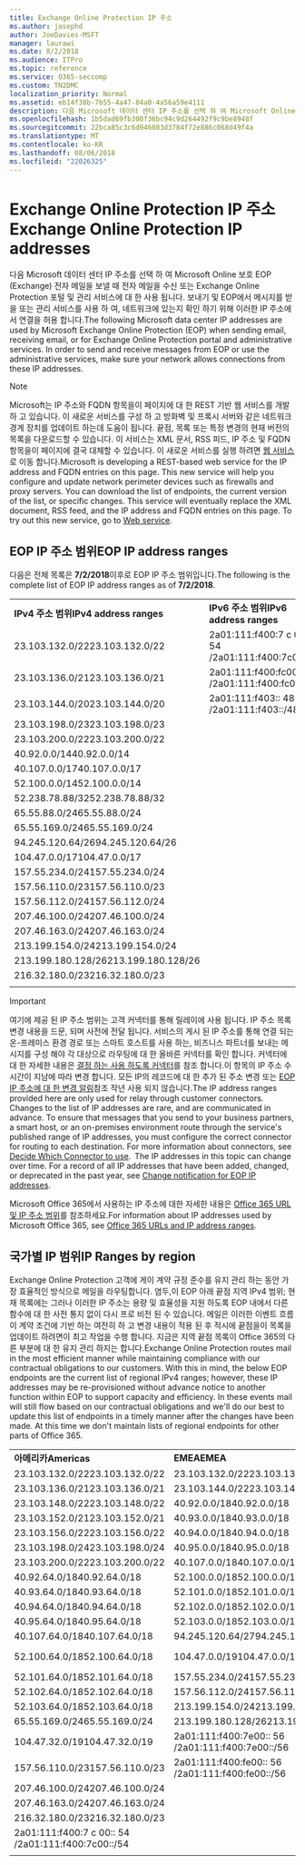```yaml
---
title: Exchange Online Protection IP 주소
ms.author: josephd
author: JoeDavies-MSFT
manager: laurawi
ms.date: 8/2/2018
ms.audience: ITPro
ms.topic: reference
ms.service: O365-seccomp
ms.custom: TN2DMC
localization_priority: Normal
ms.assetid: eb14f38b-7b55-4a47-84a0-4a56a59e4111
description: 다음 Microsoft 데이터 센터 IP 주소를 선택 하 여 Microsoft Online 보호 EOP (Exchange) 전자 메일을 보낼 때 전자 메일을 수신 또는 Exchange Online Protection 포털 및 관리 서비스에 대 한 사용 됩니다. 보내기 및 EOP에서 메시지를 받을 또는 관리 서비스를 사용 하 여, 네트워크에 있는지 확인 하기 위해 이러한 IP 주소에서 연결을 허용 합니다.
ms.openlocfilehash: 1b5dad69fb300f36bc94c9d264492f9c9be8948f
ms.sourcegitcommit: 22bca85c3c6d946083d3784f72e886c068d49f4a
ms.translationtype: MT
ms.contentlocale: ko-KR
ms.lasthandoff: 08/06/2018
ms.locfileid: "22026325"
---
```

# <a name="exchange-online-protection-ip-addresses"></a><span data-ttu-id="8f23f-104">Exchange Online Protection IP 주소</span><span class="sxs-lookup"><span data-stu-id="8f23f-104">Exchange Online Protection IP addresses</span></span>

<span data-ttu-id="8f23f-p102">다음 Microsoft 데이터 센터 IP 주소를 선택 하 여 Microsoft Online 보호 EOP (Exchange) 전자 메일을 보낼 때 전자 메일을 수신 또는 Exchange Online Protection 포털 및 관리 서비스에 대 한 사용 됩니다. 보내기 및 EOP에서 메시지를 받을 또는 관리 서비스를 사용 하 여, 네트워크에 있는지 확인 하기 위해 이러한 IP 주소에서 연결을 허용 합니다.</span><span class="sxs-lookup"><span data-stu-id="8f23f-p102">The following Microsoft data center IP addresses are used by Microsoft Exchange Online Protection (EOP) when sending email, receiving email, or for Exchange Online Protection portal and administrative services. In order to send and receive messages from EOP or use the administrative services, make sure your network allows connections from these IP addresses.</span></span>
 
> [!NOTE]
> <span data-ttu-id="8f23f-p103">Microsoft는 IP 주소와 FQDN 항목을이 페이지에 대 한 REST 기반 웹 서비스를 개발 하 고 있습니다. 이 새로운 서비스를 구성 하 고 방화벽 및 프록시 서버와 같은 네트워크 경계 장치를 업데이트 하는데 도움이 됩니다. 끝점, 목록 또는 특정 변경의 현재 버전의 목록을 다운로드할 수 있습니다. 이 서비스는 XML 문서, RSS 피드, IP 주소 및 FQDN 항목을이 페이지에 결국 대체할 수 있습니다. 이 새로운 서비스를 실행 하려면 [웹 서비스](https://support.office.com/article/managing-office-365-endpoints-99cab9d4-ef59-4207-9f2b-3728eb46bf9a#webservice)로 이동 합니다.</span><span class="sxs-lookup"><span data-stu-id="8f23f-p103">Microsoft is developing a REST-based web service for the IP address and FQDN entries on this page. This new service will help you configure and update network perimeter devices such as firewalls and proxy servers. You can download the list of endpoints, the current version of the list, or specific changes. This service will eventually replace the XML document, RSS feed, and the IP address and FQDN entries on this page. To try out this new service, go to [Web service](https://support.office.com/article/managing-office-365-endpoints-99cab9d4-ef59-4207-9f2b-3728eb46bf9a#webservice).</span></span> 
 
## <a name="eop-ip-address-ranges"></a><span data-ttu-id="8f23f-112">EOP IP 주소 범위</span><span class="sxs-lookup"><span data-stu-id="8f23f-112">EOP IP address ranges</span></span>

<span data-ttu-id="8f23f-113">다음은 전체 목록은 **7/2/2018**이후로 EOP IP 주소 범위입니다.</span><span class="sxs-lookup"><span data-stu-id="8f23f-113">The following is the complete list of EOP IP address ranges as of **7/2/2018**.</span></span> 

||||
|:-----|:-----|:-----|
|<span data-ttu-id="8f23f-114">**IPv4 주소 범위**</span><span class="sxs-lookup"><span data-stu-id="8f23f-114">**IPv4 address ranges**</span></span> <br/> |<span data-ttu-id="8f23f-115">**IPv6 주소 범위**</span><span class="sxs-lookup"><span data-stu-id="8f23f-115">**IPv6 address ranges**</span></span> <br/> |
| <span data-ttu-id="8f23f-116">23.103.132.0/22</span><span class="sxs-lookup"><span data-stu-id="8f23f-116">23.103.132.0/22</span></span> | <span data-ttu-id="8f23f-117">2a01:111:f400:7 c 00:: 54 /</span><span class="sxs-lookup"><span data-stu-id="8f23f-117">2a01:111:f400:7c00::/54</span></span> |
| <span data-ttu-id="8f23f-118">23.103.136.0/21</span><span class="sxs-lookup"><span data-stu-id="8f23f-118">23.103.136.0/21</span></span> | <span data-ttu-id="8f23f-119">2a01:111:f400:fc00:: 54 /</span><span class="sxs-lookup"><span data-stu-id="8f23f-119">2a01:111:f400:fc00::/54</span></span> |
| <span data-ttu-id="8f23f-120">23.103.144.0/20</span><span class="sxs-lookup"><span data-stu-id="8f23f-120">23.103.144.0/20</span></span> | <span data-ttu-id="8f23f-121">2a01:111:f403:: 48 /</span><span class="sxs-lookup"><span data-stu-id="8f23f-121">2a01:111:f403::/48</span></span> |
| <span data-ttu-id="8f23f-122">23.103.198.0/23</span><span class="sxs-lookup"><span data-stu-id="8f23f-122">23.103.198.0/23</span></span> |  |
| <span data-ttu-id="8f23f-123">23.103.200.0/22</span><span class="sxs-lookup"><span data-stu-id="8f23f-123">23.103.200.0/22</span></span> |  |
| <span data-ttu-id="8f23f-124">40.92.0.0/14</span><span class="sxs-lookup"><span data-stu-id="8f23f-124">40.92.0.0/14</span></span> |  |
| <span data-ttu-id="8f23f-125">40.107.0.0/17</span><span class="sxs-lookup"><span data-stu-id="8f23f-125">40.107.0.0/17</span></span> |  |
| <span data-ttu-id="8f23f-126">52.100.0.0/14</span><span class="sxs-lookup"><span data-stu-id="8f23f-126">52.100.0.0/14</span></span> |  |
| <span data-ttu-id="8f23f-127">52.238.78.88/32</span><span class="sxs-lookup"><span data-stu-id="8f23f-127">52.238.78.88/32</span></span> |  |
| <span data-ttu-id="8f23f-128">65.55.88.0/24</span><span class="sxs-lookup"><span data-stu-id="8f23f-128">65.55.88.0/24</span></span> |  |
| <span data-ttu-id="8f23f-129">65.55.169.0/24</span><span class="sxs-lookup"><span data-stu-id="8f23f-129">65.55.169.0/24</span></span> |  |
| <span data-ttu-id="8f23f-130">94.245.120.64/26</span><span class="sxs-lookup"><span data-stu-id="8f23f-130">94.245.120.64/26</span></span> |  |
| <span data-ttu-id="8f23f-131">104.47.0.0/17</span><span class="sxs-lookup"><span data-stu-id="8f23f-131">104.47.0.0/17</span></span> |  |
| <span data-ttu-id="8f23f-132">157.55.234.0/24</span><span class="sxs-lookup"><span data-stu-id="8f23f-132">157.55.234.0/24</span></span> |  |
| <span data-ttu-id="8f23f-133">157.56.110.0/23</span><span class="sxs-lookup"><span data-stu-id="8f23f-133">157.56.110.0/23</span></span> |  |
| <span data-ttu-id="8f23f-134">157.56.112.0/24</span><span class="sxs-lookup"><span data-stu-id="8f23f-134">157.56.112.0/24</span></span> |  |
| <span data-ttu-id="8f23f-135">207.46.100.0/24</span><span class="sxs-lookup"><span data-stu-id="8f23f-135">207.46.100.0/24</span></span> |  |
| <span data-ttu-id="8f23f-136">207.46.163.0/24</span><span class="sxs-lookup"><span data-stu-id="8f23f-136">207.46.163.0/24</span></span> |  |
| <span data-ttu-id="8f23f-137">213.199.154.0/24</span><span class="sxs-lookup"><span data-stu-id="8f23f-137">213.199.154.0/24</span></span> |  |
| <span data-ttu-id="8f23f-138">213.199.180.128/26</span><span class="sxs-lookup"><span data-stu-id="8f23f-138">213.199.180.128/26</span></span> |  |
| <span data-ttu-id="8f23f-139">216.32.180.0/23</span><span class="sxs-lookup"><span data-stu-id="8f23f-139">216.32.180.0/23</span></span> |  |
||||
 
> [!IMPORTANT]
> <span data-ttu-id="8f23f-p104">여기에 제공 된 IP 주소 범위는 고객 커넥터를 통해 릴레이에 사용 됩니다. IP 주소 목록 변경 내용을 드문, 되며 사전에 전달 됩니다. 서비스의 게시 된 IP 주소를 통해 연결 되는 온-프레미스 환경 경로 또는 스마트 호스트를 사용 하는, 비즈니스 파트너를 보내는 메시지를 구성 해야 각 대상으로 라우팅에 대 한 올바른 커넥터를 확인 합니다. 커넥터에 대 한 자세한 내용은 [결정 하는 사용 하도록 커넥터](https://docs.microsoft.com/exchange/mail-flow-best-practices/use-connectors-to-configure-mail-flow/set-up-connectors-to-route-mail)를 참조 합니다.이 항목의 IP 주소 수 시간이 지남에 따라 변경 합니다. 모든 IP의 레코드에 대 한 추가 된 주소 변경 또는 [EOP IP 주소에 대 한 변경 알림](change-notification-for-eop-ip-addresses.md)참조 작년 사용 되지 않습니다.</span><span class="sxs-lookup"><span data-stu-id="8f23f-p104">The IP address ranges provided here are only used for relay through customer connectors. Changes to the list of IP addresses are rare, and are communicated in advance. To ensure that messages that you send to your business partners, a smart host, or an on-premises environment route through the service's published range of IP addresses, you must configure the correct connector for routing to each destination. For more information about connectors, see [Decide Which Connector to use](https://docs.microsoft.com/exchange/mail-flow-best-practices/use-connectors-to-configure-mail-flow/set-up-connectors-to-route-mail).  The IP addresses in this topic can change over time. For a record of all IP addresses that have been added, changed, or deprecated in the past year, see [Change notification for EOP IP addresses](change-notification-for-eop-ip-addresses.md).</span></span> 
 
<span data-ttu-id="8f23f-146">Microsoft Office 365에서 사용하는 IP 주소에 대한 자세한 내용은 [Office 365 URL 및 IP 주소 범위](https://go.microsoft.com/fwlink/p/?LinkId=324165)를 참조하세요.</span><span class="sxs-lookup"><span data-stu-id="8f23f-146">For information about IP addresses used by Microsoft Office 365, see [Office 365 URLs and IP address ranges](https://go.microsoft.com/fwlink/p/?LinkId=324165).</span></span>
 
## <a name="ip-ranges-by-region"></a><span data-ttu-id="8f23f-147">국가별 IP 범위</span><span class="sxs-lookup"><span data-stu-id="8f23f-147">IP Ranges by region</span></span>

<span data-ttu-id="8f23f-p105">Exchange Online Protection 고객에 게이 계약 규정 준수를 유지 관리 하는 동안 가장 효율적인 방식으로 메일을 라우팅합니다. 염두,이 EOP 아래 끝점 지역 IPv4 범위; 현재 목록에는 그러나 이러한 IP 주소는 용량 및 효율성을 지원 하도록 EOP 내에서 다른 함수에 대 한 사전 통지 없이 다시 프로 비전 된 수 있습니다. 메일은 이러한 이벤트 흐름이 계약 조건에 기반 하는 여전히 하 고 변경 내용이 적용 된 후 적시에 끝점을이 목록을 업데이트 하려면이 최고 작업을 수행 합니다. 지금은 지역 끝점 목록이 Office 365의 다른 부분에 대 한 유지 관리 하지는 합니다.</span><span class="sxs-lookup"><span data-stu-id="8f23f-p105">Exchange Online Protection routes mail in the most efficient manner while maintaining compliance with our contractual obligations to our customers. With this in mind, the below EOP endpoints are the current list of regional IPv4 ranges; however, these IP addresses may be re-provisioned without advance notice to another function within EOP to support capacity and efficiency. In these events mail will still flow based on our contractual obligations and we'll do our best to update this list of endpoints in a timely manner after the changes have been made. At this time we don't maintain lists of regional endpoints for other parts of Office 365.</span></span>
 
||||
|:-----|:-----|:-----|
|<span data-ttu-id="8f23f-152">**아메리카**</span><span class="sxs-lookup"><span data-stu-id="8f23f-152">**Americas**</span></span> <br/> |<span data-ttu-id="8f23f-153">**EMEA**</span><span class="sxs-lookup"><span data-stu-id="8f23f-153">**EMEA**</span></span> <br/> |<span data-ttu-id="8f23f-154">**APAC**</span><span class="sxs-lookup"><span data-stu-id="8f23f-154">**APAC**</span></span> <br/> |
| <span data-ttu-id="8f23f-155">23.103.132.0/22</span><span class="sxs-lookup"><span data-stu-id="8f23f-155">23.103.132.0/22</span></span> | <span data-ttu-id="8f23f-156">23.103.132.0/22</span><span class="sxs-lookup"><span data-stu-id="8f23f-156">23.103.132.0/22</span></span> |<span data-ttu-id="8f23f-157">23.103.136.0/21</span><span class="sxs-lookup"><span data-stu-id="8f23f-157">23.103.136.0/21</span></span> |
| <span data-ttu-id="8f23f-158">23.103.136.0/21</span><span class="sxs-lookup"><span data-stu-id="8f23f-158">23.103.136.0/21</span></span> | <span data-ttu-id="8f23f-159">23.103.144.0/22</span><span class="sxs-lookup"><span data-stu-id="8f23f-159">23.103.144.0/22</span></span> |<span data-ttu-id="8f23f-160">23.103.152.0/22</span><span class="sxs-lookup"><span data-stu-id="8f23f-160">23.103.152.0/22</span></span> |
| <span data-ttu-id="8f23f-161">23.103.148.0/22</span><span class="sxs-lookup"><span data-stu-id="8f23f-161">23.103.148.0/22</span></span> | <span data-ttu-id="8f23f-162">40.92.0.0/18</span><span class="sxs-lookup"><span data-stu-id="8f23f-162">40.92.0.0/18</span></span> |<span data-ttu-id="8f23f-163">40.92.128.0/17</span><span class="sxs-lookup"><span data-stu-id="8f23f-163">40.92.128.0/17</span></span> |
| <span data-ttu-id="8f23f-164">23.103.152.0/21</span><span class="sxs-lookup"><span data-stu-id="8f23f-164">23.103.152.0/21</span></span> | <span data-ttu-id="8f23f-165">40.93.0.0/18</span><span class="sxs-lookup"><span data-stu-id="8f23f-165">40.93.0.0/18</span></span> |<span data-ttu-id="8f23f-166">40.93.128.0/17</span><span class="sxs-lookup"><span data-stu-id="8f23f-166">40.93.128.0/17</span></span> |
| <span data-ttu-id="8f23f-167">23.103.156.0/22</span><span class="sxs-lookup"><span data-stu-id="8f23f-167">23.103.156.0/22</span></span> | <span data-ttu-id="8f23f-168">40.94.0.0/18</span><span class="sxs-lookup"><span data-stu-id="8f23f-168">40.94.0.0/18</span></span> |<span data-ttu-id="8f23f-169">40.94.128.0/17</span><span class="sxs-lookup"><span data-stu-id="8f23f-169">40.94.128.0/17</span></span> |
| <span data-ttu-id="8f23f-170">23.103.198.0/24</span><span class="sxs-lookup"><span data-stu-id="8f23f-170">23.103.198.0/24</span></span> | <span data-ttu-id="8f23f-171">40.95.0.0/18</span><span class="sxs-lookup"><span data-stu-id="8f23f-171">40.95.0.0/18</span></span> |<span data-ttu-id="8f23f-172">40.95.128.0/17</span><span class="sxs-lookup"><span data-stu-id="8f23f-172">40.95.128.0/17</span></span> |
| <span data-ttu-id="8f23f-173">23.103.200.0/22</span><span class="sxs-lookup"><span data-stu-id="8f23f-173">23.103.200.0/22</span></span> | <span data-ttu-id="8f23f-174">40.107.0.0/18</span><span class="sxs-lookup"><span data-stu-id="8f23f-174">40.107.0.0/18</span></span> |<span data-ttu-id="8f23f-175">52.100.128.0/17</span><span class="sxs-lookup"><span data-stu-id="8f23f-175">52.100.128.0/17</span></span> |
| <span data-ttu-id="8f23f-176">40.92.64.0/18</span><span class="sxs-lookup"><span data-stu-id="8f23f-176">40.92.64.0/18</span></span> | <span data-ttu-id="8f23f-177">52.100.0.0/18</span><span class="sxs-lookup"><span data-stu-id="8f23f-177">52.100.0.0/18</span></span> |<span data-ttu-id="8f23f-178">52.101.128.0/17</span><span class="sxs-lookup"><span data-stu-id="8f23f-178">52.101.128.0/17</span></span> |
| <span data-ttu-id="8f23f-179">40.93.64.0/18</span><span class="sxs-lookup"><span data-stu-id="8f23f-179">40.93.64.0/18</span></span> | <span data-ttu-id="8f23f-180">52.101.0.0/18</span><span class="sxs-lookup"><span data-stu-id="8f23f-180">52.101.0.0/18</span></span> |<span data-ttu-id="8f23f-181">52.102.128.0/17</span><span class="sxs-lookup"><span data-stu-id="8f23f-181">52.102.128.0/17</span></span> |
| <span data-ttu-id="8f23f-182">40.94.64.0/18</span><span class="sxs-lookup"><span data-stu-id="8f23f-182">40.94.64.0/18</span></span> | <span data-ttu-id="8f23f-183">52.102.0.0/18</span><span class="sxs-lookup"><span data-stu-id="8f23f-183">52.102.0.0/18</span></span> |<span data-ttu-id="8f23f-184">52.103.128.0/17</span><span class="sxs-lookup"><span data-stu-id="8f23f-184">52.103.128.0/17</span></span> |
| <span data-ttu-id="8f23f-185">40.95.64.0/18</span><span class="sxs-lookup"><span data-stu-id="8f23f-185">40.95.64.0/18</span></span> | <span data-ttu-id="8f23f-186">52.103.0.0/18</span><span class="sxs-lookup"><span data-stu-id="8f23f-186">52.103.0.0/18</span></span> |<span data-ttu-id="8f23f-187">65.55.88.0/24</span><span class="sxs-lookup"><span data-stu-id="8f23f-187">65.55.88.0/24</span></span> |
| <span data-ttu-id="8f23f-188">40.107.64.0/18</span><span class="sxs-lookup"><span data-stu-id="8f23f-188">40.107.64.0/18</span></span> | <span data-ttu-id="8f23f-189">94.245.120.64/27</span><span class="sxs-lookup"><span data-stu-id="8f23f-189">94.245.120.64/27</span></span> |<span data-ttu-id="8f23f-190">104.47.64.0/18</span><span class="sxs-lookup"><span data-stu-id="8f23f-190">104.47.64.0/18</span></span> |
| <span data-ttu-id="8f23f-191">52.100.64.0/18</span><span class="sxs-lookup"><span data-stu-id="8f23f-191">52.100.64.0/18</span></span> | <span data-ttu-id="8f23f-192">104.47.0.0/19</span><span class="sxs-lookup"><span data-stu-id="8f23f-192">104.47.0.0/19</span></span> |<span data-ttu-id="8f23f-193">2a01:111:f400:7 c 00:: 54 /</span><span class="sxs-lookup"><span data-stu-id="8f23f-193">2a01:111:f400:7c00::/54</span></span> |
| <span data-ttu-id="8f23f-194">52.101.64.0/18</span><span class="sxs-lookup"><span data-stu-id="8f23f-194">52.101.64.0/18</span></span> | <span data-ttu-id="8f23f-195">157.55.234.0/24</span><span class="sxs-lookup"><span data-stu-id="8f23f-195">157.55.234.0/24</span></span> |  |
| <span data-ttu-id="8f23f-196">52.102.64.0/18</span><span class="sxs-lookup"><span data-stu-id="8f23f-196">52.102.64.0/18</span></span> | <span data-ttu-id="8f23f-197">157.56.112.0/24</span><span class="sxs-lookup"><span data-stu-id="8f23f-197">157.56.112.0/24</span></span> | |
| <span data-ttu-id="8f23f-198">52.103.64.0/18</span><span class="sxs-lookup"><span data-stu-id="8f23f-198">52.103.64.0/18</span></span> | <span data-ttu-id="8f23f-199">213.199.154.0/24</span><span class="sxs-lookup"><span data-stu-id="8f23f-199">213.199.154.0/24</span></span> | |
| <span data-ttu-id="8f23f-200">65.55.169.0/24</span><span class="sxs-lookup"><span data-stu-id="8f23f-200">65.55.169.0/24</span></span> | <span data-ttu-id="8f23f-201">213.199.180.128/26</span><span class="sxs-lookup"><span data-stu-id="8f23f-201">213.199.180.128/26</span></span> | |
| <span data-ttu-id="8f23f-202">104.47.32.0/19</span><span class="sxs-lookup"><span data-stu-id="8f23f-202">104.47.32.0/19</span></span> | <span data-ttu-id="8f23f-203">2a01:111:f400:7e00:: 56 /</span><span class="sxs-lookup"><span data-stu-id="8f23f-203">2a01:111:f400:7e00::/56</span></span> | |
| <span data-ttu-id="8f23f-204">157.56.110.0/23</span><span class="sxs-lookup"><span data-stu-id="8f23f-204">157.56.110.0/23</span></span> | <span data-ttu-id="8f23f-205">2a01:111:f400:fe00:: 56 /</span><span class="sxs-lookup"><span data-stu-id="8f23f-205">2a01:111:f400:fe00::/56</span></span> | |
| <span data-ttu-id="8f23f-206">207.46.100.0/24</span><span class="sxs-lookup"><span data-stu-id="8f23f-206">207.46.100.0/24</span></span> |  | |
| <span data-ttu-id="8f23f-207">207.46.163.0/24</span><span class="sxs-lookup"><span data-stu-id="8f23f-207">207.46.163.0/24</span></span> |  | |
| <span data-ttu-id="8f23f-208">216.32.180.0/23</span><span class="sxs-lookup"><span data-stu-id="8f23f-208">216.32.180.0/23</span></span> |  | |
| <span data-ttu-id="8f23f-209">2a01:111:f400:7 c 00:: 54 /</span><span class="sxs-lookup"><span data-stu-id="8f23f-209">2a01:111:f400:7c00::/54</span></span> |  | |
||||
